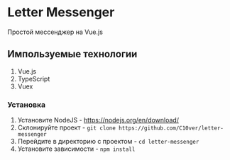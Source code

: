 # Letter Messenger
Простой мессенджер на Vue.js

## Импользуемые технологии
1. Vue.js
2. TypeScript
3. Vuex

### Установка 
1. Установите NodeJS - https://nodejs.org/en/download/
2. Склонируйте проект - `git clone https://github.com/C10ver/letter-messenger`
3. Перейдите в директорию с проектом - `cd letter-messenger`
4. Установите зависимости - `npm install`
